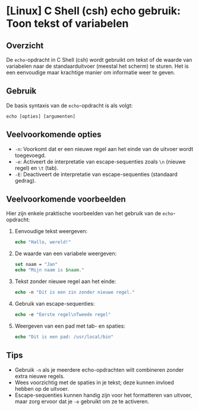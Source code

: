 # [Linux] C Shell (csh) echo gebruik: Toon tekst of variabelen

## Overzicht
De `echo`-opdracht in C Shell (csh) wordt gebruikt om tekst of de waarde van variabelen naar de standaarduitvoer (meestal het scherm) te sturen. Het is een eenvoudige maar krachtige manier om informatie weer te geven.

## Gebruik
De basis syntaxis van de `echo`-opdracht is als volgt:

```
echo [opties] [argumenten]
```

## Veelvoorkomende opties
- `-n`: Voorkomt dat er een nieuwe regel aan het einde van de uitvoer wordt toegevoegd.
- `-e`: Activeert de interpretatie van escape-sequenties zoals `\n` (nieuwe regel) en `\t` (tab).
- `-E`: Deactiveert de interpretatie van escape-sequenties (standaard gedrag).

## Veelvoorkomende voorbeelden
Hier zijn enkele praktische voorbeelden van het gebruik van de `echo`-opdracht:

1. Eenvoudige tekst weergeven:
   ```csh
   echo "Hallo, wereld!"
   ```

2. De waarde van een variabele weergeven:
   ```csh
   set naam = "Jan"
   echo "Mijn naam is $naam."
   ```

3. Tekst zonder nieuwe regel aan het einde:
   ```csh
   echo -n "Dit is een zin zonder nieuwe regel."
   ```

4. Gebruik van escape-sequenties:
   ```csh
   echo -e "Eerste regel\nTweede regel"
   ```

5. Weergeven van een pad met tab- en spaties:
   ```csh
   echo "Dit is een pad: /usr/local/bin"
   ```

## Tips
- Gebruik `-n` als je meerdere echo-opdrachten wilt combineren zonder extra nieuwe regels.
- Wees voorzichtig met de spaties in je tekst; deze kunnen invloed hebben op de uitvoer.
- Escape-sequenties kunnen handig zijn voor het formatteren van uitvoer, maar zorg ervoor dat je `-e` gebruikt om ze te activeren.